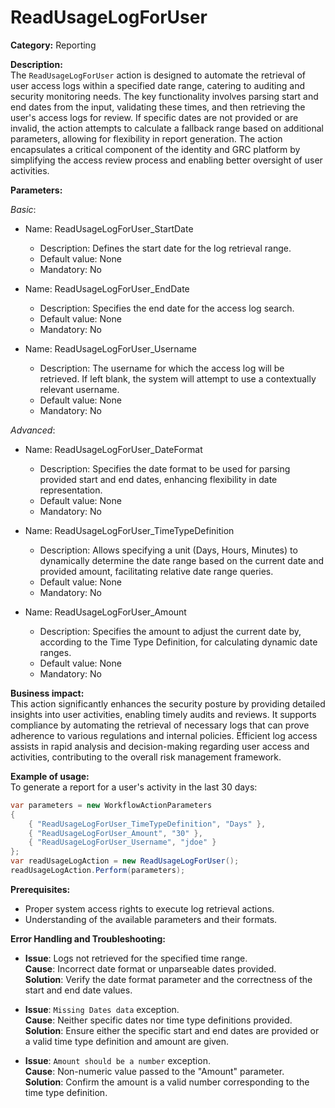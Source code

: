 # ReadUsageLogForUser

**Category:** Reporting

**Description:**  
The `ReadUsageLogForUser` action is designed to automate the retrieval of user access logs within a specified date range, catering to auditing and security monitoring needs. The key functionality involves parsing start and end dates from the input, validating these times, and then retrieving the user's access logs for review. If specific dates are not provided or are invalid, the action attempts to calculate a fallback range based on additional parameters, allowing for flexibility in report generation. The action encapsulates a critical component of the identity and GRC platform by simplifying the access review process and enabling better oversight of user activities.

**Parameters:**

*Basic*:

- Name: ReadUsageLogForUser_StartDate
    - Description: Defines the start date for the log retrieval range.
    - Default value: None
    - Mandatory: No

- Name: ReadUsageLogForUser_EndDate
    - Description: Specifies the end date for the access log search.
    - Default value: None
    - Mandatory: No

- Name: ReadUsageLogForUser_Username
    - Description: The username for which the access log will be retrieved. If left blank, the system will attempt to use a contextually relevant username.
    - Default value: None
    - Mandatory: No

*Advanced*:

- Name: ReadUsageLogForUser_DateFormat
    - Description: Specifies the date format to be used for parsing provided start and end dates, enhancing flexibility in date representation.
    - Default value: None
    - Mandatory: No

- Name: ReadUsageLogForUser_TimeTypeDefinition
    - Description: Allows specifying a unit (Days, Hours, Minutes) to dynamically determine the date range based on the current date and provided amount, facilitating relative date range queries.
    - Default value: None
    - Mandatory: No

- Name: ReadUsageLogForUser_Amount
    - Description: Specifies the amount to adjust the current date by, according to the Time Type Definition, for calculating dynamic date ranges.
    - Default value: None
    - Mandatory: No

**Business impact:**  
This action significantly enhances the security posture by providing detailed insights into user activities, enabling timely audits and reviews. It supports compliance by automating the retrieval of necessary logs that can prove adherence to various regulations and internal policies. Efficient log access assists in rapid analysis and decision-making regarding user access and activities, contributing to the overall risk management framework.

**Example of usage:**  
To generate a report for a user's activity in the last 30 days:

```csharp
var parameters = new WorkflowActionParameters
{
    { "ReadUsageLogForUser_TimeTypeDefinition", "Days" },
    { "ReadUsageLogForUser_Amount", "30" },
    { "ReadUsageLogForUser_Username", "jdoe" }
};
var readUsageLogAction = new ReadUsageLogForUser();
readUsageLogAction.Perform(parameters);
```

**Prerequisites:**  
- Proper system access rights to execute log retrieval actions.
- Understanding of the available parameters and their formats.

**Error Handling and Troubleshooting:**  
- **Issue**: Logs not retrieved for the specified time range.  
  **Cause**: Incorrect date format or unparseable dates provided.  
  **Solution**: Verify the date format parameter and the correctness of the start and end date values.

- **Issue**: `Missing Dates data` exception.  
  **Cause**: Neither specific dates nor time type definitions provided.  
  **Solution**: Ensure either the specific start and end dates are provided or a valid time type definition and amount are given.

- **Issue**: `Amount should be a number` exception.  
  **Cause**: Non-numeric value passed to the "Amount" parameter.  
  **Solution**: Confirm the amount is a valid number corresponding to the time type definition.

